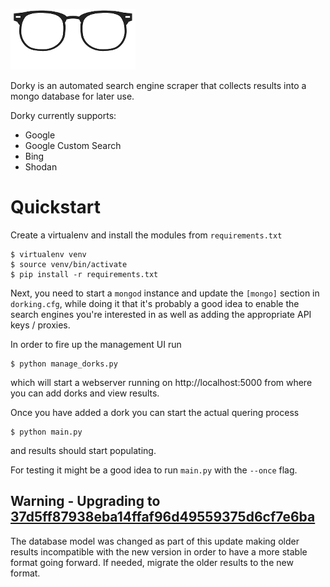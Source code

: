 ![Dorky Logo](mgmt_ui/static/dork_logo.png?raw=true)

Dorky is an automated search engine scraper that collects results into a mongo database for later use.

Dorky currently supports:
* Google
* Google Custom Search
* Bing
* Shodan

# Quickstart

Create a virtualenv and install the modules from `requirements.txt`
```
$ virtualenv venv
$ source venv/bin/activate
$ pip install -r requirements.txt
```
Next, you need to start a `mongod` instance and update the `[mongo]` section in `dorking.cfg`, while doing it that it's probably 
a good idea to enable the search engines you're interested in as well as adding the appropriate API keys / proxies.

In order to fire up the management UI run
```
$ python manage_dorks.py
```
which will start a webserver running on http://localhost:5000 from where you can add dorks and view results.

Once you have added a dork you can start the actual quering process
```
$ python main.py
```
and results should start populating.

For testing it might be a good idea to run `main.py` with the `--once` flag.

## Warning - Upgrading to [37d5ff87938eba14ffaf96d49559375d6cf7e6ba](https://github.com/recordedfuture/dorky/commit/37d5ff87938eba14ffaf96d49559375d6cf7e6ba)
The database model was changed as part of this update making older results incompatible with the new version in order to have a more stable format going forward. If needed, migrate the older results to the new format.
